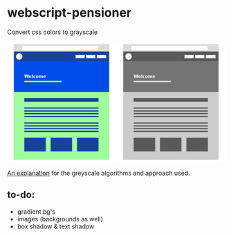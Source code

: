 # webscript-pensioner

Convert css colors to grayscale

![screenshot](screenshot.png)

[An explanation](https://tabreturn.github.io/code/html/javascript/2017/01/26/converting_css_colour_to_greyscale.html)
for the greyscale algorithms and approach used.

## to-do:

* gradient bg's
* images (backgrounds as well)
* box shadow & text shadow
